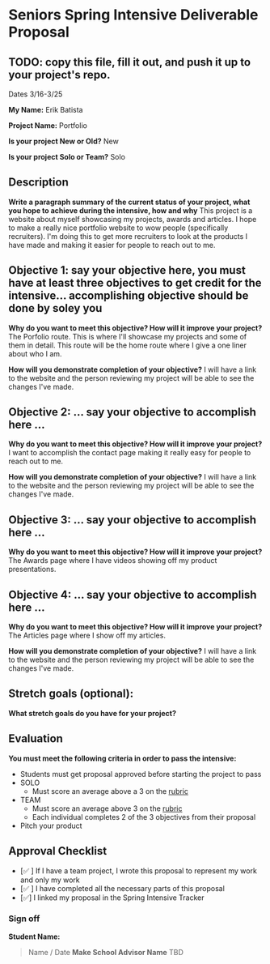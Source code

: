 # Seniors Spring Intensive Deliverable Proposal 

## TODO: copy this file, fill it out, and push it up to your project's repo.

Dates 3/16-3/25

**My Name:**
Erik Batista

**Project Name:** 
Portfolio

**Is your project New or Old?**
New

**Is your project Solo or Team?**
Solo

## Description

**Write a paragraph summary of the current status of your project, what you hope to achieve during the intensive, how and why**
This project is a website about myself showcasing my projects, awards and articles. I hope to make a really nice portfolio website to wow people (specifically recruiters). I'm doing this to get more recruiters to look at the products I have made and making it easier for people to reach out to me.   

## Objective 1: say your objective here, you must have at least three objectives to get credit for the intensive… accomplishing objective should be done by soley you

**Why do you want to meet this objective? How will it improve your project?** 
The Porfolio route. This is where I'll showcase my projects and some of them in detail. This route will be the home route where I give a one liner about who I am.

**How will you demonstrate completion of your objective?** 
I will have a link to the website and the person reviewing my project will be able to see the changes I've made.

## Objective 2: ... say your objective to accomplish here …
**Why do you want to meet this objective? How will it improve your project?** 
I want to accomplish the contact page making it really easy for people to reach out to me.

**How will you demonstrate completion of your objective?** 
I will have a link to the website and the person reviewing my project will be able to see the changes I've made.

## Objective 3: ... say your objective to accomplish here …
**Why do you want to meet this objective? How will it improve your project?** 
The Awards page where I have videos showing off my product presentations. 

## Objective 4: ... say your objective to accomplish here …
**Why do you want to meet this objective? How will it improve your project?** 
The Articles page where I show off my articles. 

**How will you demonstrate completion of your objective?** 
I will have a link to the website and the person reviewing my project will be able to see the changes I've made.

## Stretch goals (optional):

**What stretch goals do you have for your project?**

## Evaluation

**You must meet the following criteria in order to pass the intensive:**

- Students must get proposal approved before starting the project to pass
- SOLO
    - Must score an average above a 3 on the [rubric]
- TEAM
    - Must score an average above 3 on the [rubric]
    - Each individual completes 2 of the 3 objectives from their proposal
- Pitch your product


[rubric]:https://docs.google.com/document/d/1IOQDmohLBEBT-hyr-2vgw1mbZUNsq3fHxVfH0oRmVt0/edit



## Approval Checklist
- [✅ ] If I have a team project, I wrote this proposal to represent my work and only my work
- [✅ ] I have completed all the necessary parts of this proposal
- [✅] I linked my proposal in the Spring Intensive Tracker

### Sign off

**Student Name:**                
> Name / Date
**Make School Advisor Name**
> TBD
